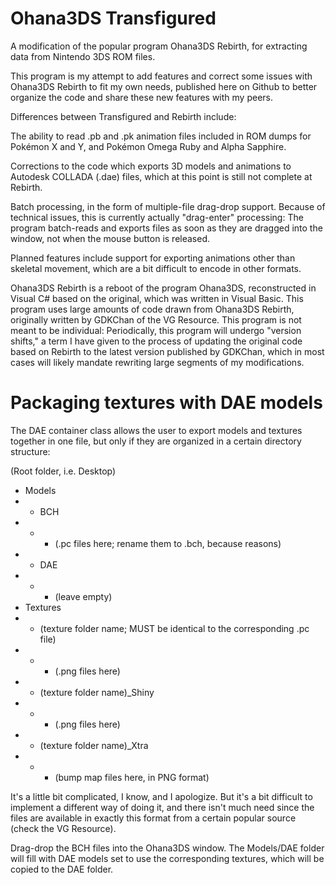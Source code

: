 # Ohana3DS Transfigured
A modification of the popular program Ohana3DS Rebirth, for extracting data from Nintendo 3DS ROM files.

This program is my attempt to add features and correct some issues with Ohana3DS Rebirth to fit my own needs, published here on Github to better organize the code and share these new features with my peers.

Differences between Transfigured and Rebirth include:

The ability to read .pb and .pk animation files included in ROM dumps for Pokémon X and Y, and Pokémon Omega Ruby and Alpha Sapphire.

Corrections to the code which exports 3D models and animations to Autodesk COLLADA (.dae) files, which at this point is still not complete at Rebirth.

Batch processing, in the form of multiple-file drag-drop support. Because of technical issues, this is currently actually "drag-enter" processing: The program batch-reads and exports files as soon as they are dragged into the window, not when the mouse button is released.

Planned features include support for exporting animations other than skeletal movement, which are a bit difficult to encode in other formats.

Ohana3DS Rebirth is a reboot of the program Ohana3DS, reconstructed in Visual C# based on the original, which was written in Visual Basic. This program uses large amounts of code drawn from Ohana3DS Rebirth, originally written by GDKChan of the VG Resource. This program is not meant to be individual: Periodically, this program will undergo "version shifts," a term I have given to the process of updating the original code based on Rebirth to the latest version published by GDKChan, which in most cases will likely mandate rewriting large segments of my modifications.

# Packaging textures with DAE models
The DAE container class allows the user to export models and textures together in one file, but only if they are organized in a certain directory structure:

(Root folder, i.e. Desktop)
- Models
- - BCH
- - - (.pc files here; rename them to .bch, because reasons)
- - DAE
- - - (leave empty)
- Textures
- - (texture folder name; MUST be identical to the corresponding .pc file)
- - - (.png files here)
- - (texture folder name)_Shiny
- - - (.png files here)
- - (texture folder name)_Xtra
- - - (bump map files here, in PNG format)

It's a little bit complicated, I know, and I apologize. But it's a bit difficult to implement a different way of doing it, and there isn't much need since the files are available in exactly this format from a certain popular source (check the VG Resource).

Drag-drop the BCH files into the Ohana3DS window. The Models/DAE folder will fill with DAE models set to use the corresponding textures, which will be copied to the DAE folder.
